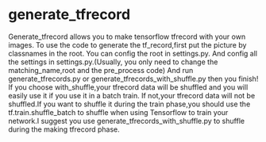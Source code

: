 # generate_tfrecord
Generate_tfrecord allows you to make tensorflow tfrecord with your own images.
To use the code to generate the tf_record,first put the picture by classnames in the root.
You can config the root in settings.py.
And config all the settings in settings.py.(Usually, you only need to change the matching_name,root and the pre_process code)
And run generate_tfrecords.py or generate_tfrecords_with_shuffle.py then you finish!
If you choose with_shuffle,your tfrecord data will be shuffled and you will easily use it if you use it in a batch train.
If not,your tfrecord data will not be shuffled.If you want to shuffle it during the train phase,you should use the tf.train.shuffle_batch to shuffle when using Tensorflow to train your network.I suggest you use generate_tfrecords_with_shuffle.py
to shuffle during the making tfrecord phase.

